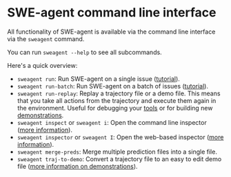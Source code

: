# SWE-agent command line interface

All functionality of SWE-agent is available via the command line interface via the `sweagent` command.

You can run `sweagent --help` to see all subcommands.

Here's a quick overview:

* `sweagent run`: Run SWE-agent on a single issue ([tutorial](hello_world.md)).
* `sweagent run-batch`: Run SWE-agent on a batch of issues ([tutorial](batch_mode.md)).
* `sweagent run-replay`: Replay a trajectory file or a demo file. This means that you take all actions from the trajectory and execute them again in the environment. Useful for debugging your [tools](../config/tools.md) or for building new [demonstrations](../config/demonstrations.md).
* `sweagent inspect` or `sweagent i`: Open the command line inspector ([more information](inspector.md)).
* `sweagent inspector` or `sweagent I`: Open the web-based inspector ([more information](inspector.md)).
* `sweagent merge-preds`: Merge multiple prediction files into a single file.
* `sweagent traj-to-demo`: Convert a trajectory file to an easy to edit demo file ([more information on demonstrations](../config/demonstrations.md)).
